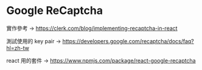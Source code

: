 # Google ReCaptcha

實作參考 -> https://clerk.com/blog/implementing-recaptcha-in-react

測試使用的 key pair -> https://developers.google.com/recaptcha/docs/faq?hl=zh-tw

react 用的套件 -> https://www.npmjs.com/package/react-google-recaptcha